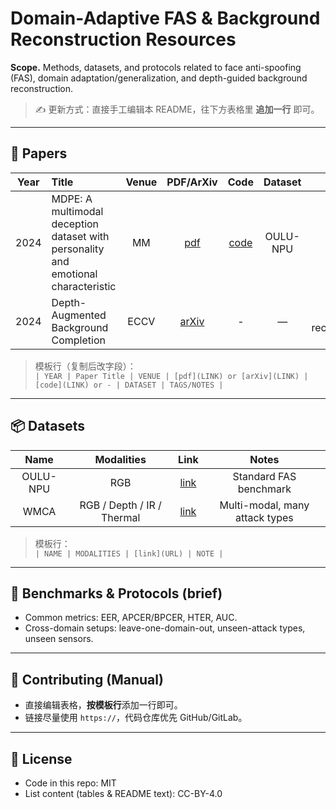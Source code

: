 # Domain-Adaptive FAS & Background Reconstruction Resources

**Scope.** Methods, datasets, and protocols related to face anti-spoofing (FAS), domain adaptation/generalization, and depth-guided background reconstruction.

> ✍️ 更新方式：直接手工编辑本 README，往下方表格里 **追加一行** 即可。

---

## 📄 Papers

| Year | Title | Venue | PDF/ArXiv | Code | Dataset | Notes |
|:---:|:------|:-----:|:---------:|:----:|:------:|:-----:|
| 2024 | MDPE: A multimodal deception dataset with personality and emotional characteristic | MM | [pdf](https://example.com) | [code](https://github.com/xxx) | OULU-NPU | DA, FAS |
| 2024 | Depth-Augmented Background Completion | ECCV | [arXiv](https://arxiv.org/abs/2407.00001) | - | — | depth, reconstruction |

> 模板行（复制后改字段）：  
> `| YEAR | Paper Title | VENUE | [pdf](LINK) or [arXiv](LINK) | [code](LINK) or - | DATASET | TAGS/NOTES |`

---

## 📦 Datasets

| Name | Modalities | Link | Notes |
|:----:|:----------:|:----:|:-----:|
| OULU-NPU | RGB | [link](https://example.com) | Standard FAS benchmark |
| WMCA | RGB / Depth / IR / Thermal | [link](https://example.com) | Multi-modal, many attack types |

> 模板行：  
> `| NAME | MODALITIES | [link](URL) | NOTE |`

---

## 🧪 Benchmarks & Protocols (brief)
- Common metrics: EER, APCER/BPCER, HTER, AUC.
- Cross-domain setups: leave-one-domain-out, unseen-attack types, unseen sensors.

---

## 🤝 Contributing (Manual)
- 直接编辑表格，**按模板行**添加一行即可。
- 链接尽量使用 `https://`，代码仓库优先 GitHub/GitLab。

---

## 📜 License
- Code in this repo: MIT  
- List content (tables & README text): CC-BY-4.0
